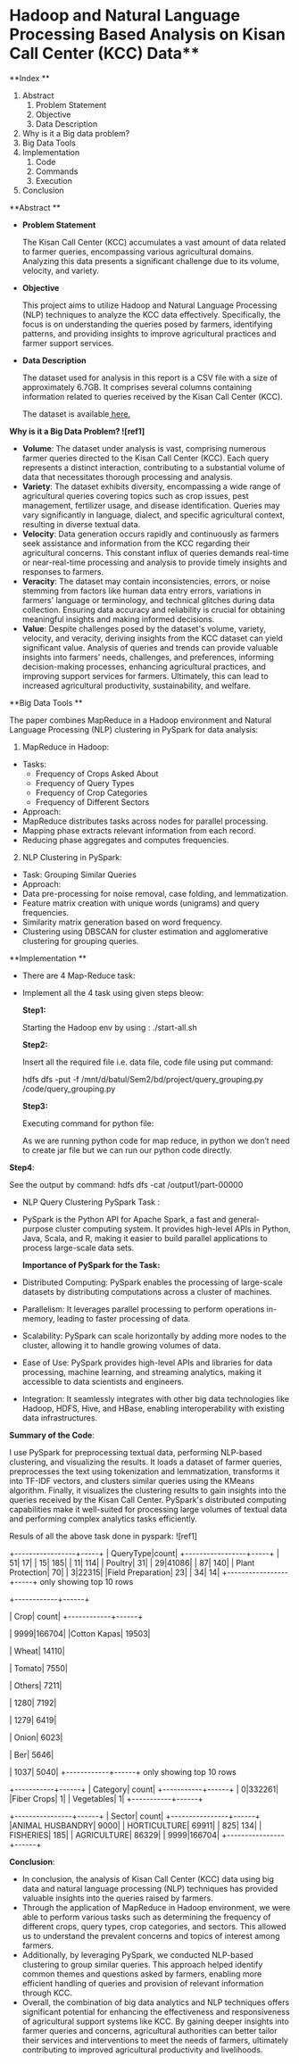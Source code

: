 # Hadoop and Natural Language Processing Based Analysis on Kisan Call Center (KCC) Data** 

**Index **

1. Abstract 
   1. Problem Statement 
   1. Objective 
   1. Data Description 
1. Why is it a Big data problem? 
1. Big Data Tools   
1. Implementation 
   1. Code 
   1. Commands 
   1. Execution 
1. Conclusion 

**Abstract **

- **Problem Statement** 

  The Kisan Call Center (KCC) accumulates a vast amount of data related to farmer queries, encompassing various agricultural domains. Analyzing this data presents a significant challenge due to its volume, velocity, and variety. 

- **Objective** 

  This project aims to utilize Hadoop and Natural Language Processing (NLP) techniques to analyze the KCC data effectively. Specifically, the focus is on understanding the queries posed by farmers, identifying patterns, and providing insights to improve agricultural practices and farmer support services. 

- **Data Description** 

  The dataset used for analysis in this report is a CSV file with a size of approximately 6.7GB. It comprises several columns containing information related to queries received by the Kisan Call Center (KCC). 

  The dataset is available[ here.](https://kcc-chakshu.icar.gov.in/insights.html) 

**Why is it a Big Data Problem? ![ref1]**

- **Volume**: The dataset under analysis is vast, comprising numerous farmer queries directed to the Kisan Call Center (KCC). Each query represents a distinct interaction, contributing to a substantial volume of data that necessitates thorough processing and analysis. 
- **Variety**: The dataset exhibits diversity, encompassing a wide range of agricultural queries covering topics such as crop issues, pest management, fertilizer usage, and disease identification. Queries may vary significantly in language, dialect, and specific agricultural context, resulting in diverse textual data. 
- **Velocity**: Data generation occurs rapidly and continuously as farmers seek assistance and information from the KCC regarding their agricultural concerns. This constant influx of queries demands real-time or near-real-time processing and analysis to provide timely insights and responses to farmers. 
- **Veracity**: The dataset may contain inconsistencies, errors, or noise stemming from factors like human data entry errors, variations in farmers' language or terminology, and technical glitches during data collection. Ensuring data accuracy and reliability is crucial for obtaining meaningful insights and making informed decisions. 
- **Value**: Despite challenges posed by the dataset's volume, variety, velocity, and veracity, deriving insights from the KCC dataset can yield significant value. Analysis of queries and trends can provide valuable insights into farmers' needs, challenges, and preferences, informing decision-making processes, enhancing agricultural practices, and improving support services for farmers. Ultimately, this can lead to increased agricultural productivity, sustainability, and welfare. 

**Big Data Tools **

The paper combines MapReduce in a Hadoop environment and Natural Language Processing (NLP) clustering in PySpark for data analysis: 

1. MapReduce in Hadoop: 
- Tasks: 
  - Frequency of Crops Asked About 
  - Frequency of Query Types 
  - Frequency of Crop Categories 
  - Frequency of Different Sectors 
- Approach: 
- MapReduce distributes tasks across nodes for parallel processing. 
- Mapping phase extracts relevant information from each record. 
- Reducing phase aggregates and computes frequencies. 
2. NLP Clustering in PySpark: 
- Task: Grouping Similar Queries 
- Approach: 
- Data pre-processing for noise removal, case folding, and lemmatization. 
- Feature matrix creation with unique words (unigrams) and query frequencies. 
- Similarity matrix generation based on word frequency. 
- Clustering using DBSCAN for cluster estimation and agglomerative clustering for grouping queries.

**Implementation **

- There are 4 Map-Reduce task:
- Implement all the 4 task using given steps bleow: 

  **Step1:** 

  Starting the Hadoop env by using : ./start-all.sh 

  **Step2:** 

  Insert all the required file i.e. data file, code file using put command: 

  hdfs dfs -put -f /mnt/d/batul/Sem2/bd/project/query\_grouping.py /code/query\_grouping.py 

  **Step3:** 

  Executing command for python file: 

  As we are running python code for map reduce, in python we don’t need to create jar file but we can run our python code directly.  


**Step4**: 

See the output by command: hdfs dfs -cat /output1/part-00000 


- NLP Query Clustering PySpark Task :
- PySpark is the Python API for Apache Spark, a fast and general- purpose cluster computing system. It provides high-level APIs in Python, Java, Scala, and R, making it easier to build parallel applications to process large-scale data sets. 

  **Importance of PySpark for the Task:** 

- Distributed Computing: PySpark enables the processing of large-scale datasets by distributing computations across a cluster of machines. 
- Parallelism: It leverages parallel processing to perform operations in-memory, leading to faster processing of data. 
- Scalability: PySpark can scale horizontally by adding more nodes to the cluster, allowing it to handle growing volumes of data. 
- Ease of Use: PySpark provides high-level APIs and libraries for data processing, machine learning, and streaming analytics, making it accessible to data scientists and engineers. 
- Integration: It seamlessly integrates with other big data technologies like Hadoop, HDFS, Hive, and HBase, enabling interoperability with existing data infrastructures. 

**Summary of the Code**: 

I use PySpark for preprocessing textual data, performing NLP-based clustering, and visualizing the results. It loads a dataset of farmer queries, preprocesses the text using tokenization and lemmatization, transforms it into TF-IDF vectors, and clusters similar queries using the KMeans algorithm. Finally, it visualizes the clustering results to gain insights into the queries received by the Kisan Call Center. PySpark's distributed computing capabilities make it well-suited for processing large volumes of textual data and performing complex analytics tasks efficiently. 

Resuls of all the above task done in pyspark: ![ref1]

+-----------------+-----+ |        QueryType|count| +-----------------+-----+ |               51|   17| |               15|  185| |               11|  114| |          Poultry|   31| |               29|41086| |               87|  140| | Plant Protection|   70| |                3|22315| |Field Preparation|   23| |               34|   14| +-----------------+-----+ only showing top 10 rows 

+------------+------+ 

|        Crop| count| +------------+------+ 

|        9999|166704| |Cotton Kapas| 19503| 

|       Wheat| 14110| 

|      Tomato|  7550| 

|      Others|  7211| 

|        1280|  7192| 

|        1279|  6419| 

|       Onion|  6023| 

|         Ber|  5646| 

|        1037|  5040| +------------+------+ only showing top 10 rows 

+-----------+------+ |   Category| count| +-----------+------+ |          0|332261| |Fiber Crops|     1| | Vegetables|     1| +-----------+------+ 

+----------------+------+ |          Sector| count| +----------------+------+ |ANIMAL HUSBANDRY|  9000| |    HORTICULTURE| 69911| |             825|   134| |       FISHERIES|   185| |     AGRICULTURE| 86329| |            9999|166704| +----------------+------+ 


**Conclusion**: 

- In conclusion, the analysis of Kisan Call Center (KCC) data using big data and natural language processing (NLP) techniques has provided valuable insights into the queries raised by farmers.  
- Through the application of MapReduce in Hadoop environment, we were able to perform various tasks such as determining the frequency of different crops, query types, crop categories, and sectors. This allowed us to understand the prevalent concerns and topics of interest among farmers. 
- Additionally, by leveraging PySpark, we conducted NLP-based clustering to group similar queries. This approach helped identify common themes and questions asked by farmers, enabling more efficient handling of queries and provision of relevant information through KCC. 
- Overall, the combination of big data analytics and NLP techniques offers significant potential for enhancing the effectiveness and responsiveness of agricultural support systems like KCC. By gaining deeper insights into farmer queries and concerns, agricultural authorities can better tailor their services and interventions to meet the needs of farmers, ultimately contributing to improved agricultural productivity and livelihoods. 


